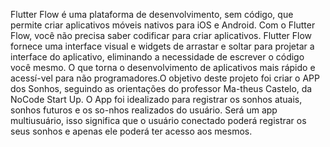 Flutter Flow é uma plataforma de desenvolvimento, sem código, que permite criar aplicativos móveis nativos para iOS e Android. Com o Flutter Flow, você não precisa saber codificar para criar aplicativos.
Flutter Flow fornece uma interface visual e widgets de arrastar e soltar para projetar a interface do aplicativo, eliminando a necessidade de escrever o código você mesmo. O que torna o desenvolvimento 
de aplicativos mais rápido e acessí-vel para não programadores.O objetivo deste projeto foi criar o APP dos Sonhos, seguindo as orientações do professor Ma-theus Castelo, da NoCode Start Up.
O App foi idealizado para registrar os sonhos atuais, sonhos futuros e os so-nhos realizados do usuário. Será um app multiusuário, isso significa que o usuário conectado poderá registrar os seus sonhos e 
apenas ele poderá ter acesso aos mesmos.

